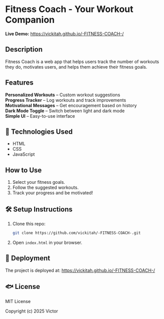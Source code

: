 #  Fitness Coach - Your Workout Companion

**Live Demo:**  https://vickitah.github.io/-FITNESS-COACH-/

##  Description

Fitness Coach is a web app that helps users track the number of workouts they do, motivates users, and helps them achieve their fitness goals.

##  Features

 **Personalized Workouts** – Custom workout suggestions\
 **Progress Tracker** – Log workouts and track improvements\
 **Motivational Messages** – Get encouragement based on history\
 **Dark Mode Toggle** – Switch between light and dark mode\
 **Simple UI** – Easy-to-use interface

## 📼 Technologies Used

- HTML
- CSS
- JavaScript

##  How to Use

1. Select your fitness goals.
2. Follow the suggested workouts.
3. Track your progress and be motivated!

## 🛠️ Setup Instructions

1. Clone this repo:
   ```bash
   git clone https://github.com/vickitah/-FITNESS-COACH-.git
   ```
2. Open `index.html` in your browser.

## 📼 Deployment

The project is deployed at:  https://vickitah.github.io/-FITNESS-COACH-/

## 🐟 License

MIT License

Copyright (c) 2025 Victor

